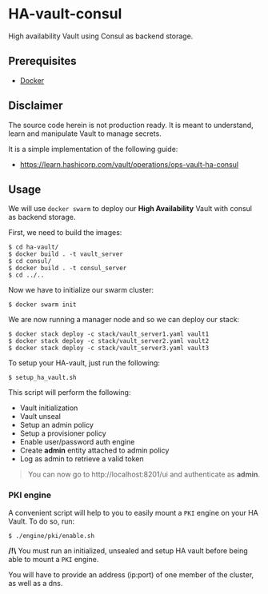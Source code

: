 # HA-vault-consul
High availability Vault using Consul as backend storage.

## Prerequisites

- [Docker](https://docs.docker.com)

## Disclaimer

The source code herein is not production ready. It is meant to understand, learn and manipulate Vault to manage secrets.

It is a simple implementation of the following guide:
* https://learn.hashicorp.com/vault/operations/ops-vault-ha-consul

## Usage

We will use `docker swarm` to deploy our **High Availability** Vault with consul as backend storage.

First, we need to build the images:

```
$ cd ha-vault/
$ docker build . -t vault_server
$ cd consul/
$ docker build . -t consul_server
$ cd ../..
```

Now we have to initialize our swarm cluster:

```
$ docker swarm init
```

We are now running a manager node and so we can deploy our stack:

```
$ docker stack deploy -c stack/vault_server1.yaml vault1
$ docker stack deploy -c stack/vault_server2.yaml vault2
$ docker stack deploy -c stack/vault_server3.yaml vault3
```

To setup your HA-vault, just run the following:

```
$ setup_ha_vault.sh
```

This script will perform the following:

- Vault initialization
- Vault unseal
- Setup an admin policy
- Setup a provisioner policy
- Enable user/password auth engine
- Create **admin** entity attached to admin policy
- Log as admin to retrieve a valid token

> You can now go to http://localhost:8201/ui and authenticate as **admin**.

### PKI engine

A convenient script will help to you to easily mount a `PKI` engine on your HA Vault.
To do so, run:


```
$ ./engine/pki/enable.sh
```

**/!\\** You must run an initialized, unsealed and setup HA vault before being able to mount a `PKI` engine.

You will have to provide an address (ip:port) of one member of the cluster, as well as a dns.